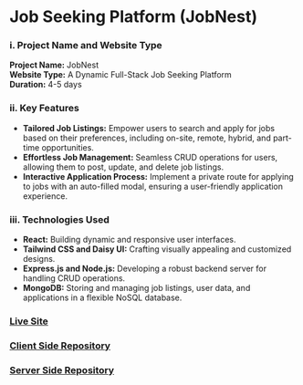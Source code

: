 # Job Seeking Platform (JobNest) 

### i. Project Name and Website Type
**Project Name:** JobNest  
**Website Type:** A Dynamic Full-Stack Job Seeking Platform  
**Duration:** 4-5 days

### ii. Key Features
- **Tailored Job Listings:** Empower users to search and apply for jobs based on their preferences, including on-site, remote, hybrid, and part-time opportunities.
- **Effortless Job Management:** Seamless CRUD operations for users, allowing them to post, update, and delete job listings.
- **Interactive Application Process:** Implement a private route for applying to jobs with an auto-filled modal, ensuring a user-friendly application experience.

### iii. Technologies Used
- **React:** Building dynamic and responsive user interfaces.
- **Tailwind CSS and Daisy UI:** Crafting visually appealing and customized designs.
- **Express.js and Node.js:** Developing a robust backend server for handling CRUD operations.
- **MongoDB:** Storing and managing job listings, user data, and applications in a flexible NoSQL database.

### [Live Site ](https://job-nest-94803.web.app)
### [Client Side Repository](https://github.com/sattamap/job-nest-client)
### [Server Side Repository](https://github.com/sattamap/job-nest-server)
